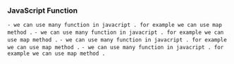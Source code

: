 ### JavaScript Function 

`- we can use many function in javacript . for example we can use map method .`
`- we can use many function in javacript . for example we can use map method .`
`- we can use many function in javacript . for example we can use map method .`
`- we can use many function in javacript . for example we can use map method .`
